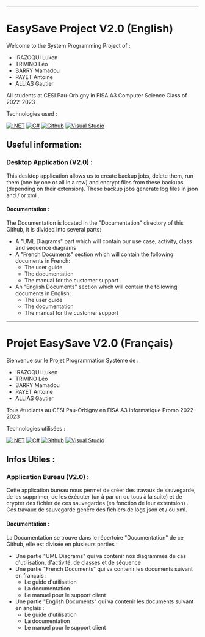 ----------------
# EasySave Project V2.0 (English)

Welcome to the System Programming Project of :
- IRAZOQUI Luken
- TRIVINO Léo
- BARRY Mamadou
- PAYET Antoine
- ALLIAS Gautier

All students at CESI Pau-Orbigny in FISA A3 Computer Science
Class of 2022-2023

Technologies used :

[![.NET](https://img.shields.io/badge/.NET-5C2D91?style=for-the-badge&logo=.net&logoColor=white)](https://dotnet.microsoft.com/)
[![C#](https://img.shields.io/badge/C%23-239120?style=for-the-badge&logo=c-sharp&logoColor=white)](https://dotnet.microsoft.com/)
[![Github](https://img.shields.io/badge/GitHub-100000?style=for-the-badge&logo=github&logoColor=white)](https://github.com/)
[![Visual Studio](https://img.shields.io/badge/Visual%20Studio-5C2D91.svg?&style=for-the-badge&logo=visual-studio&logoColor=white)](https://visualstudio.microsoft.com/fr/)

## Useful information:

### Desktop Application (V2.0) :
This desktop application allows us to create backup jobs, delete them, run them (one by one or all in a row) and encrypt files from these backups (depending on their extension). These backup jobs generate log files in json and / or xml .

#### Documentation :
The Documentation is located in the "Documentation" directory of this Github, it is divided into several parts: 
- A "UML Diagrams" part which will contain our use case, activity, class and sequence diagrams 
- A "French Documents" section which will contain the following documents in French:
  - The user guide
  - The documentation 
  - The manual for the customer support 
- An "English Documents" section which will contain the following documents in English:
  - The user guide
  - The documentation 
  - The manual for the customer support 

----------------
# Projet EasySave V2.0 (Français)

Bienvenue sur le Projet Programmation Système de :
- IRAZOQUI Luken
- TRIVINO Léo
- BARRY Mamadou
- PAYET Antoine
- ALLIAS Gautier

Tous étudiants au CESI Pau-Orbigny en FISA A3 Informatique
Promo 2022-2023

Technologies utilisées :

[![.NET](https://img.shields.io/badge/.NET-5C2D91?style=for-the-badge&logo=.net&logoColor=white)](https://dotnet.microsoft.com/)
[![C#](https://img.shields.io/badge/C%23-239120?style=for-the-badge&logo=c-sharp&logoColor=white)](https://dotnet.microsoft.com/)
[![Github](https://img.shields.io/badge/GitHub-100000?style=for-the-badge&logo=github&logoColor=white)](https://github.com/)
[![Visual Studio](https://img.shields.io/badge/Visual%20Studio-5C2D91.svg?&style=for-the-badge&logo=visual-studio&logoColor=white)](https://visualstudio.microsoft.com/fr/)

## Infos Utiles :

### Application Bureau (V2.0) :
Cette application bureau nous permet de créer des travaux de sauvegarde, de les supprimer, de les éxécuter (un à par un ou tous à la suite) et de crypter des fichier de ces sauvegardes (en fonction de leur extentsion) . Ces travaux de sauvegarde génère des fichiers de logs json et / ou xml.

#### Documentation :
La Documentation se trouve dans le répertoire "Documentation" de ce Github, elle est divisée en plusieurs parties : 
- Une partie "UML Diagrams" qui va contenir nos diagrammes de cas d'utilisation, d'activité, de classes et de séquence 
- Une partie "French Documents" qui va contenir les documents suivant en français :
  - Le guide d'utilisation
  - La documentation 
  - Le manuel pour le support client 
- Une partie "English Documents" qui va contenir les documents suivant en anglais :
  - Le guide d'utilisation
  - La documentation 
  - Le manuel pour le support client 
